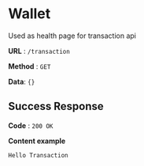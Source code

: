 # Wallet

Used as health page for transaction api

**URL** : `/transaction`

**Method** : `GET`

**Data**: `{}`

## Success Response

**Code** : `200 OK`

**Content example**

```text
Hello Transaction
```